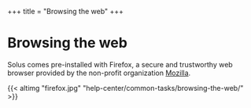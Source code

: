 +++
title = "Browsing the web"
+++
# Browsing the web

Solus comes pre-installed with Firefox, a secure and trustworthy web browser provided by the non-profit organization [Mozilla](https://www.mozilla.org/en-US/).

{{< altimg "firefox.jpg" "help-center/common-tasks/browsing-the-web/" >}}